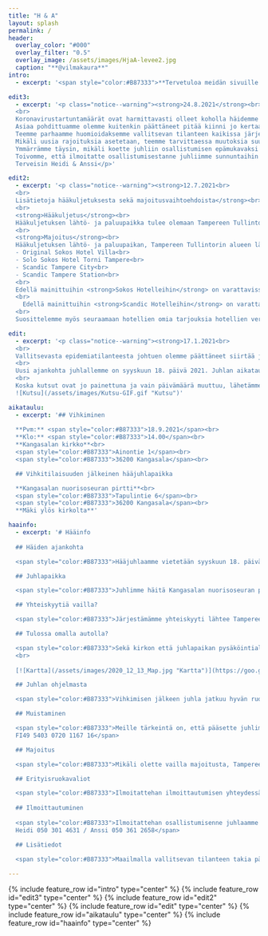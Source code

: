 ```yaml
---
title: "H & A"
layout: splash
permalink: /
header:
  overlay_color: "#000"
  overlay_filter: "0.5"
  overlay_image: /assets/images/HjaA-levee2.jpg
  caption: "**@vilmakaura**"
intro: 
  - excerpt: '<span style="color:#B87333">**Tervetuloa meidän sivuille! Täältä löydät kaiken tarpeellisen sekä ajankohtaisen tiedon hääjuhlaamme liittyen.**</span>'

edit3:
  - excerpt: '<p class="notice--warning"><strong>24.8.2021</strong><br>
  <br>
  Koronavirustartuntamäärät ovat harmittavasti olleet koholla häidemme alla.<br>
  Asiaa pohdittuamme olemme kuitenkin päättäneet pitää kiinni jo kertaalleen siirretystä juhlapäivästä tarvittavat terveysturvallisuusjärjestelyt huomioiden.<br>
  Teemme parhaamme huomioidaksemme vallitsevan tilanteen kaikissa järjestelyissä ja seuraamme tautitilanteen kehittymistä edelleen.<br>
  Mikäli uusia rajoituksia asetetaan, teemme tarvittaessa muutoksia suunnitelmiimme nopeallakin varoitusajalla.<br>
  Ymmärrämme täysin, mikäli koette juhliin osallistumisen epämukavaksi nykyisen tilanteen vallitessa.<br>
  Toivomme, että ilmoitatte osallistumisestanne juhliimme sunnuntaihin 29.8.2021 mennessä, jotta voimme huomioida osallistumisenne juhlajärjestelyissä.<br>
  Terveisin Heidi & Anssi</p>'

edit2:
  - excerpt: '<p class="notice--warning"><strong>12.7.2021<br>
  <br>
  Lisätietoja hääkuljetuksesta sekä majoitusvaihtoehdoista</strong><br>
  <br>
  <strong>Hääkuljetus</strong><br>
  Hääkuljetuksen lähtö- ja paluupaikka tulee olemaan Tampereen Tullintorin alueella. Tarkempi lähtöpaikka sekä aikataulu ilmoitetaan erikseen.<br>
  <br>
  <strong>Majoitus</strong><br>
  Hääkuljetuksen lähtö- ja paluupaikan, Tampereen Tullintorin alueen lähistöltä löytyvät mm. seuraavat hotellit:<br>
  - Original Sokos Hotel Villa<br>
  - Solo Sokos Hotel Torni Tampere<br>
  - Scandic Tampere City<br>
  - Scandic Tampere Station<br>
  <br>
  Edellä mainittuihin <strong>Sokos Hotelleihin</strong> on varattavissa huoneita www.sokoshotels.fi -sivuston kautta. Käyttämällä varauksen yhteydessä varauskoodia <strong>CELEBRATION</strong> saatte juhlavieraana -5 % alennuksen päivän hinnasta.<br>
  <br>
    Edellä mainittuihin <strong>Scandic Hotelleihin</strong> on varattavissa huoneita www.scandichotels.fi -sivuston kautta. Käyttämällä varauksen yhteydessä varauskoodia <strong>FIARB</strong> saatte juhlavieraana alennuksen päivän hinnasta. <strong>Scandic Hotelleihin</strong> varaukset viimeistään 14 vuorokautta ennen saapumista.<br>
  <br>
  Suosittelemme myös seuraamaan hotellien omia tarjouksia hotellien verkkosivuilta.</p>'

edit:
  - excerpt: '<p class="notice--warning"><strong>17.1.2021<br>
  <br>
  Vallitsevasta epidemiatilanteesta johtuen olemme päättäneet siirtää juhlamme ajankohtaa.<br>
  <br>
  Uusi ajankohta juhlallemme on syyskuun 18. päivä 2021. Juhlan aikataulu sekä paikka säilyvät alkuperäisen suunnitelman mukaisina.<br>
  <br>
  Koska kutsut ovat jo painettuna ja vain päivämäärä muuttuu, lähetämme uuden kutsun ohessa virtuaalisena.</strong></p>    
  ![Kutsu](/assets/images/Kutsu-GIF.gif "Kutsu")'

aikataulu:
  - excerpt: '## Vihkiminen
  
  **Pvm:** <span style="color:#B87333">18.9.2021</span><br>  
  **Klo:** <span style="color:#B87333">14.00</span><br>  
  **Kangasalan kirkko**<br>  
  <span style="color:#B87333">Ainontie 1</span><br>  
  <span style="color:#B87333">36200 Kangasala</span><br>

  ## Vihkitilaisuuden jälkeinen hääjuhlapaikka

  **Kangasalan nuorisoseuran pirtti**<br>
  <span style="color:#B87333">Tapulintie 6</span><br>
  <span style="color:#B87333">36200 Kangasala</span><br>
  **Mäki ylös kirkolta**'

haainfo:
  - excerpt: '# Hääinfo
  
  ## Häiden ajankohta

  <span style="color:#B87333">Hääjuhlaamme vietetään syyskuun 18. päivänä 2021, mikäli olosuhteet sen sallivat. Tiedotamme mahdollisista muutoksista juhlapäivän lähestyessä.</span>

  ## Juhlapaikka

  <span style="color:#B87333">Juhlimme häitä Kangasalan nuorisoseuran pirtillä, osoitteessa Tapulintie 6. Matka kirkolta juhlapaikalle on lyhyt, vain noin 200 metriä. Juhlapaikalla on rajallisesti paikoitustilaa.</span>

  ## Yhteiskyytiä vailla?

  <span style="color:#B87333">Järjestämämme yhteiskyyti lähtee Tampereen keskustasta Tullintorin alueelta klo 13. Ilmoitattehan osallistumisenne yhteiskyytiin juhlaan ilmoittautumisen yhteydessä. Yhteiskuljetukseen ilmoittautuneille ilmoitetaan kuljetuksen tarkempi lähtöpaikka yksityiskohtien varmistuttua.</span>

  ## Tulossa omalla autolla?

  <span style="color:#B87333">Sekä kirkon että juhlapaikan pysäköintialueilla on rajallinen määrä pysäköintitilaa.</span><br>
  <br>
      
  [![Kartta](/assets/images/2020_12_13_Map.jpg "Kartta")](https://goo.gl/maps/9xy6chAvV9M9UFrn8)

  ## Juhlan ohjelmasta

  <span style="color:#B87333">Vihkimisen jälkeen juhla jatkuu hyvän ruoan, mukavan ohjelman, maittavan kahvin, leppoisan yhdessäolon sekä elävän musiikin merkeissä.</span>

  ## Muistaminen

  <span style="color:#B87333">Meille tärkeintä on, että pääsette juhlimaan kanssamme. Mikäli haluatte muistaa meitä, toivomme tavaralahjan sijasta muistamista yhteiselle häätilillemme<br>
  FI49 5403 0720 1167 16</span>

  ## Majoitus

  <span style="color:#B87333">Mikäli olette vailla majoitusta, Tampereella on monia hyviä hotelleja. Kuljetuksen lähtö- ja paluupaikan lähistöllä sijaitsevat esimerkiksi Scandic Tampere Station ja Sokos Hotel Torni Tampere.</span>

  ## Erityisruokavaliot

  <span style="color:#B87333">Ilmoitattehan ilmoittautumisen yhteydessä mahdolliset erityisruokavaliot.</span>
  
  ## Ilmoittautuminen
  
  <span style="color:#B87333">Ilmoitattehan osallistumisenne juhlaamme 29.8.2021 mennessä.<br>
  Heidi 050 301 4631 / Anssi 050 361 2658</span>

  ## Lisätiedot

  <span style="color:#B87333">Maailmalla vallitsevan tilanteen takia päivitämme ajantasaiset tiedot hääjuhlastamme tälle sivustolle.</span><br>'
  
---
```


{% include feature_row id="intro" type="center" %}
{% include feature_row id="edit3" type="center" %}
{% include feature_row id="edit2" type="center" %}
{% include feature_row id="edit" type="center" %}
{% include feature_row id="aikataulu" type="center" %}
{% include feature_row id="haainfo" type="center" %}


